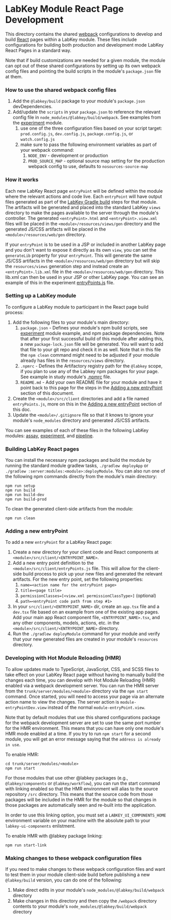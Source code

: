 # LabKey Module React Page Development

This directory contains the shared [webpack] configurations to develop and build
[React] pages within a LabKey module. These files include configurations for
building both production and development mode LabKey React Pages in a standard way.

Note that if build customizations are needed for a given module, the module can opt out of these shared
configurations by setting up its own webpack config files and pointing the build scripts in the
module's `package.json` file at them.

### How to use the shared webpack config files

1. Add the `@labkey/build` package to your module's `package.json` devDependencies.
1. Add/update the `scripts` in your `package.json` to reference the relevant config file in
    `node_modules/@labkey/build/webpack`. See examples from the [experiment] module.
    1. use one of the three configuration files based on your script target: `prod.config.js`, `dev.config.js`,
        `package.config.js`, or `watch.config.js`
    1. make sure to pass the following environment variables as part of your webpack command:
        1. `NODE_ENV` - development or production
        2. `PROD_SOURCE_MAP` - optional source map setting for the production webpack config to use,
           defaults to `nosources-source-map`

### How it works

Each new LabKey React page `entryPoint` will be defined within the module where the relevant actions
and code live. Each `entryPoint` will have output files generated as part of the
[LabKey Gradle build] steps for that module. The artifacts will be generated and placed into the
standard LabKey `views` directory to make the pages available to the server through the module's
controller. The generated `<entryPoint>.html` and `<entryPoint>.view.xml` files will be placed in the
`<module>/resources/views/gen` directory and the generated JS/CSS artifacts will be placed in the
`<module>/resources/web/gen` directory.

If your `entryPoint` is to be used in a JSP or included in another LabKey page and you don't want to expose it
directly as its own `view`, you can set the `generateLib` property for your `entryPoint`. This will generate
the same JS/CSS artifacts in the `<module>/resources/web/gen` directory but will skip the `resources/views`
generation step and instead create an `<entryPoint>.lib.xml` file in the `<module>/resources/web/gen` directory.
This lib.xml can then be used in your JSP or other LabKey page. You can see an example of this in the experiment
[entryPoints.js] file.

### Setting up a LabKey module

To configure a LabKey module to participant in the React page build process:
1. Add the following files to your module's main directory:
    1. `package.json` - Defines your module's npm build scripts, see [experiment] module example, and npm package
        dependencies. Note that after your first successful build of this module after adding this,
        a new `package-lock.json` file will be generated. You will want to add that file to your git repo
        and check it in as well. Note that in this file the `npm clean` command might need to be adjusted
        if your module already has files in the `resources/views` directory.
    1. `.npmrc` - Defines the Artifactory registry path for the `@labkey` scope, if you
        plan to use any of the Labkey npm packages for your page.
        See example in study module's [.npmrc] file.
    1. `README.md` - Add your own README file for your module and have it point back to this page
        for the steps in the [Adding a new entryPoint](#adding-a-new-entrypoint) section of this document.
1. Create the `<module>/src/client` directories and add a file named `entryPoints.js`, more on this in
    the [Adding a new entryPoint](#adding-a-new-entrypoint) section of this doc.
1. Update the `<module>/.gitignore` file so that it knows to ignore your module's `node_modules` directory
    and generated JS/CSS artifacts.

You can see examples of each of these files in the following LabKey modules:
[assay], [experiment], and [pipeline].

### Building LabKey React pages

You can install the necessary npm packages and build the module by running the standard module
gradlew tasks, `./gradlew deployApp` or `./gradlew :server:modules:<module>:deployModule`.
You can also run one of the following npm commands directly from the module's main directory:
```
npm run setup
npm run build
npm run build-dev
npm run build-prod
```

To clean the generated client-side artifacts from the module:
```
npm run clean
```

### Adding a new entryPoint

To add a new `entryPoint` for a LabKey React page:
1. Create a new directory for your client code and React components at `<module>/src/client/<ENTRYPOINT_NAME>`.
1. Add a new entry point definition to the `<module>/src/client/entryPoints.js` file. This will allow
    for the client-side build process to pick up your new files and generated the relevant artifacts.
    For the new entry point, set the following properties:
    1. `name=<action name for the entryPoint page>`
    1. `title=<page title>`
    1. `permissionClasses=[<view.xml permissionClassType>]` (optional)
    1. `path=<entryPoint code path from step #1>`
1. In your `src/client/<ENTRYPOINT_NAME>` dir, create an `app.tsx` file and a `dev.tsx` file based on
    an example from one of the existing app pages. Add your main app React component file,
    `<ENTRYPOINT_NAME>.tsx`, and any other components, models, actions,
    etc. in the `<module>/src/client/<ENTRYPOINT_NAME>` directory.
1. Run the `./gradlew deployModule` command for your module and verify that your new generated files
    are created in your module's `resources` directory.

### Developing with Hot Module Reloading (HMR)

To allow updates made to TypeScript, JavaScript, CSS, and SCSS files to take effect on your LabKey
React page without having to manually build the changes each time, you can develop with Hot Module
Reloading (HMR) enabled via a webpack development server. You can run the HMR server from the
`trunk/server/modules/<module>` directory via the `npm start` command. Once started, you
will need to access your page via an alternate action name to view the changes. The server action
is `module-entryPointDev.view` instead of the normal `module-entryPoint.view`.

Note that by default modules that use this shared configurations package for the webpack development
server are set to use the same port number for the HMR environment. This means that you can have
only one module's HMR mode enabled at a time. If you try to run `npm start` for a second module, you
will get an error message saying that the `address is already in use`.

To enable HMR:
```
cd trunk/server/modules/<module>
npm run start
```

For those modules that use other @labkey packages (e.g., `@labkey/components` or `@labkey/workflow`), you can run
the start command with linking enabled so that the HMR environment will alias to the source repository `/src` directory.
This means that the source code from those packages will be included in the HMR for the module so that changes in those
packages are automatically seen and re-built into the application.

In order to use this linking option, you must set a `LABKEY_UI_COMPONENTS_HOME` environment variable on your
machine with the absolute path to your `labkey-ui-components` enlistment.

To enable HMR with @labkey package linking:
```
npm run start-link
```

### Making changes to these webpack configuration files

If you need to make changes to these webpack configuration files and want to test them in your module client-side
build before publishing a new `@labkey/build` version, you can do one of the following:

1. Make direct edits in your module's `node_modules/@labkey/build/webpack` directory
2. Make changes in this directory and then copy the `/webpack` directory contents to your module's
    `node_modules/@labkey/build/webpack` directory

[React]: https://reactjs.org
[webpack]: https://webpack.js.org/
[LabKey Gradle build]: https://www.labkey.org/Documentation/wiki-page.view?name=gradleBuild
[assay]: https://github.com/LabKey/platform/tree/develop/assay
[experiment]: https://github.com/LabKey/platform/tree/develop/experiment
[pipeline]: https://github.com/LabKey/platform/tree/develop/pipeline
[experiment]: https://github.com/LabKey/platform/blob/develop/experiment/package.json
[entryPoints.js]: https://github.com/LabKey/platform/blob/develop/experiment/src/client/entryPoints.js
[.npmrc]: https://github.com/LabKey/platform/blob/develop/experiment/.npmrc
